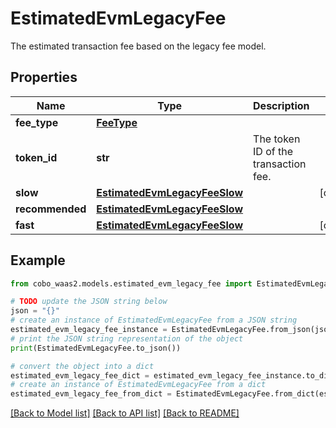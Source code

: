 # EstimatedEvmLegacyFee

The estimated transaction fee based on the legacy fee model.

## Properties

Name | Type | Description | Notes
------------ | ------------- | ------------- | -------------
**fee_type** | [**FeeType**](FeeType.md) |  | 
**token_id** | **str** | The token ID of the transaction fee. | 
**slow** | [**EstimatedEvmLegacyFeeSlow**](EstimatedEvmLegacyFeeSlow.md) |  | [optional] 
**recommended** | [**EstimatedEvmLegacyFeeSlow**](EstimatedEvmLegacyFeeSlow.md) |  | 
**fast** | [**EstimatedEvmLegacyFeeSlow**](EstimatedEvmLegacyFeeSlow.md) |  | [optional] 

## Example

```python
from cobo_waas2.models.estimated_evm_legacy_fee import EstimatedEvmLegacyFee

# TODO update the JSON string below
json = "{}"
# create an instance of EstimatedEvmLegacyFee from a JSON string
estimated_evm_legacy_fee_instance = EstimatedEvmLegacyFee.from_json(json)
# print the JSON string representation of the object
print(EstimatedEvmLegacyFee.to_json())

# convert the object into a dict
estimated_evm_legacy_fee_dict = estimated_evm_legacy_fee_instance.to_dict()
# create an instance of EstimatedEvmLegacyFee from a dict
estimated_evm_legacy_fee_from_dict = EstimatedEvmLegacyFee.from_dict(estimated_evm_legacy_fee_dict)
```
[[Back to Model list]](../README.md#documentation-for-models) [[Back to API list]](../README.md#documentation-for-api-endpoints) [[Back to README]](../README.md)


